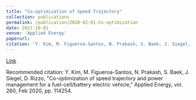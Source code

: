 ```yaml
---
title: "Co-optimization of Speed Trajectory"
collection: publications
permalink: /publication/2020-02-01-Co-optimization
date: 2021-10-01
venue: 'Applied Energy'
paperurl:
citation: 'Y. Kim, M. Figueroa-Santos, N. Prakash, S. Baek, J. Siegel, D. Rizzo, &quot;Co-optimization of speed trajectory and power management for a fuel-cell/battery electric vehicle,&quot; Applied Energy, vol. 260, Feb 2020, pp. 114254'
---
```


<a href='https://doi.org/10.1016/j.apenergy.2019.114254'>Link</a>

Recommended citation: Y. Kim, M. Figueroa-Santos, N. Prakash, S. Baek, J. Siegel, D. Rizzo, "Co-optimization of speed trajectory and power management for a fuel-cell/battery electric vehicle," Applied Energy, vol. 260, Feb 2020, pp. 114254.
